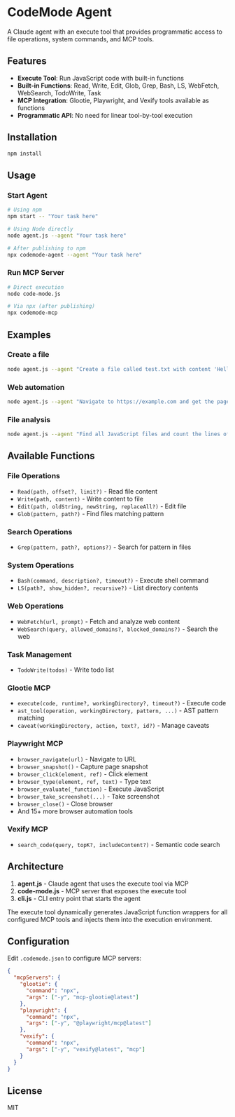 # CodeMode Agent

A Claude agent with an execute tool that provides programmatic access to file operations, system commands, and MCP tools.

## Features

- **Execute Tool**: Run JavaScript code with built-in functions
- **Built-in Functions**: Read, Write, Edit, Glob, Grep, Bash, LS, WebFetch, WebSearch, TodoWrite, Task
- **MCP Integration**: Glootie, Playwright, and Vexify tools available as functions
- **Programmatic API**: No need for linear tool-by-tool execution

## Installation

```bash
npm install
```

## Usage

### Start Agent

```bash
# Using npm
npm start -- "Your task here"

# Using Node directly
node agent.js --agent "Your task here"

# After publishing to npm
npx codemode-agent --agent "Your task here"
```

### Run MCP Server

```bash
# Direct execution
node code-mode.js

# Via npx (after publishing)
npx codemode-mcp
```

## Examples

### Create a file

```bash
node agent.js --agent "Create a file called test.txt with content 'Hello World'"
```

### Web automation

```bash
node agent.js --agent "Navigate to https://example.com and get the page title"
```

### File analysis

```bash
node agent.js --agent "Find all JavaScript files and count the lines of code"
```

## Available Functions

### File Operations
- `Read(path, offset?, limit?)` - Read file content
- `Write(path, content)` - Write content to file
- `Edit(path, oldString, newString, replaceAll?)` - Edit file
- `Glob(pattern, path?)` - Find files matching pattern

### Search Operations
- `Grep(pattern, path?, options?)` - Search for pattern in files

### System Operations
- `Bash(command, description?, timeout?)` - Execute shell command
- `LS(path?, show_hidden?, recursive?)` - List directory contents

### Web Operations
- `WebFetch(url, prompt)` - Fetch and analyze web content
- `WebSearch(query, allowed_domains?, blocked_domains?)` - Search the web

### Task Management
- `TodoWrite(todos)` - Write todo list

### Glootie MCP
- `execute(code, runtime?, workingDirectory?, timeout?)` - Execute code
- `ast_tool(operation, workingDirectory, pattern, ...)` - AST pattern matching
- `caveat(workingDirectory, action, text?, id?)` - Manage caveats

### Playwright MCP
- `browser_navigate(url)` - Navigate to URL
- `browser_snapshot()` - Capture page snapshot
- `browser_click(element, ref)` - Click element
- `browser_type(element, ref, text)` - Type text
- `browser_evaluate(_function)` - Execute JavaScript
- `browser_take_screenshot(...)` - Take screenshot
- `browser_close()` - Close browser
- And 15+ more browser automation tools

### Vexify MCP
- `search_code(query, topK?, includeContent?)` - Semantic code search

## Architecture

1. **agent.js** - Claude agent that uses the execute tool via MCP
2. **code-mode.js** - MCP server that exposes the execute tool
3. **cli.js** - CLI entry point that starts the agent

The execute tool dynamically generates JavaScript function wrappers for all configured MCP tools and injects them into the execution environment.

## Configuration

Edit `.codemode.json` to configure MCP servers:

```json
{
  "mcpServers": {
    "glootie": {
      "command": "npx",
      "args": ["-y", "mcp-glootie@latest"]
    },
    "playwright": {
      "command": "npx",
      "args": ["-y", "@playwright/mcp@latest"]
    },
    "vexify": {
      "command": "npx",
      "args": ["-y", "vexify@latest", "mcp"]
    }
  }
}
```

## License

MIT
